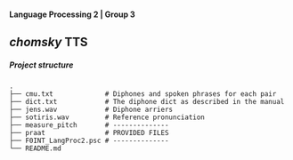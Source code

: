 #### Language Processing 2 | Group 3
## *chomsky* TTS

##### Project structure

    .
    ├── cmu.txt             # Diphones and spoken phrases for each pair
    ├── dict.txt            # The diphone dict as described in the manual
    ├── jens.wav            # Diphone arriers
    ├── sotiris.wav         # Reference pronunciation
    ├── measure_pitch       # --------------
    ├── praat               # PROVIDED FILES
    ├── F0INT_LangProc2.psc # --------------
    └── README.md
